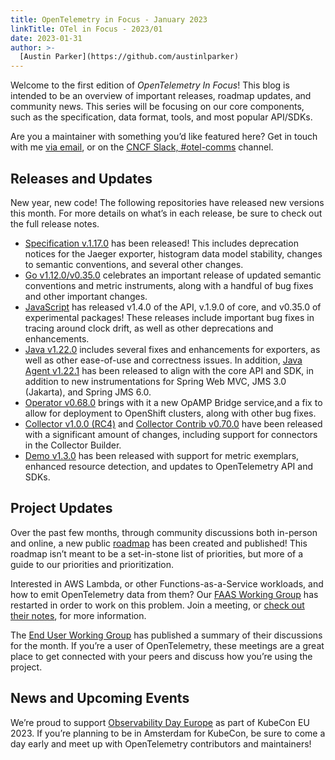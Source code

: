 ```yaml
---
title: OpenTelemetry in Focus - January 2023
linkTitle: OTel in Focus - 2023/01
date: 2023-01-31
author: >-
  [Austin Parker](https://github.com/austinlparker)
---
```


Welcome to the first edition of _OpenTelemetry In Focus_! This blog is intended
to be an overview of important releases, roadmap updates, and community news.
This series will be focusing on our core components, such as the specification,
data format, tools, and most popular API/SDKs.

Are you a maintainer with something you’d like featured here? Get in touch with
me [via email](mailto:austin@lightstep.com), or on the
[CNCF Slack, #otel-comms](https://cloud-native.slack.com/archives/C02UN96HZH6)
channel.

## Releases and Updates

New year, new code! The following repositories have released new versions this
month. For more details on what’s in each release, be sure to check out the full
release notes.

- [Specification v.1.17.0](https://github.com/open-telemetry/opentelemetry-specification/releases/tag/v1.17.0)
  has been released! This includes deprecation notices for the Jaeger exporter,
  histogram data model stability, changes to semantic conventions, and several
  other changes.
- [Go v1.12.0/v0.35.0](https://github.com/open-telemetry/opentelemetry-go/releases/tag/v1.12.0)
  celebrates an important release of updated semantic conventions and metric
  instruments, along with a handful of bug fixes and other important changes.
- [JavaScript](https://github.com/open-telemetry/opentelemetry-js/releases) has
  released v1.4.0 of the API, v.1.9.0 of core, and v0.35.0 of experimental
  packages! These releases include important bug fixes in tracing around clock
  drift, as well as other deprecations and enhancements.
- [Java v1.22.0](https://github.com/open-telemetry/opentelemetry-java/releases/tag/v1.22.0)
  includes several fixes and enhancements for exporters, as well as other
  ease-of-use and correctness issues. In addition,
  [Java Agent v1.22.1](https://github.com/open-telemetry/opentelemetry-java-instrumentation/releases/tag/v1.22.1)
  has been released to align with the core API and SDK, in addition to new
  instrumentations for Spring Web MVC, JMS 3.0 (Jakarta), and Spring JMS 6.0.
- [Operator v0.68.0](https://github.com/open-telemetry/opentelemetry-operator/releases/tag/v0.68.0)
  brings with it a new OpAMP Bridge service,and a fix to allow for deployment to
  OpenShift clusters, along with other bug fixes.
- [Collector v1.0.0 (RC4)](https://github.com/open-telemetry/opentelemetry-collector/releases/tag/v0.70.0)
  and
  [Collector Contrib v0.70.0](https://github.com/open-telemetry/opentelemetry-collector-contrib/releases/tag/v0.70.0)
  have been released with a significant amount of changes, including support for
  connectors in the Collector Builder.
- [Demo v1.3.0](https://github.com/open-telemetry/opentelemetry-demo/releases/tag/1.3.0)
  has been released with support for metric exemplars, enhanced resource
  detection, and updates to OpenTelemetry API and SDKs.

## Project Updates

Over the past few months, through community discussions both in-person and
online, a new public [roadmap](/community/roadmap/) has been created and
published! This roadmap isn’t meant to be a set-in-stone list of priorities, but
more of a guide to our priorities and prioritization.

Interested in AWS Lambda, or other Functions-as-a-Service workloads, and how to
emit OpenTelemetry data from them? Our
[FAAS Working Group](https://github.com/open-telemetry/community#implementation-sigs)
has restarted in order to work on this problem. Join a meeting, or
[check out their notes](https://docs.google.com/document/d/187XYoQcXQ9JxS_5v2wvZ0NEysaJ02xoOYNXj08pT0zc/),
for more information.

The [End User Working Group](/blog/2023/end-user-discussions-01) has published a
summary of their discussions for the month. If you’re a user of OpenTelemetry,
these meetings are a great place to get connected with your peers and discuss
how you’re using the project.

## News and Upcoming Events

We’re proud to support
[Observability Day Europe](https://events.linuxfoundation.org/kubecon-cloudnativecon-europe/cncf-hosted-co-located-events/observability-day/)
as part of KubeCon EU 2023. If you’re planning to be in Amsterdam for KubeCon,
be sure to come a day early and meet up with OpenTelemetry contributors and
maintainers!
